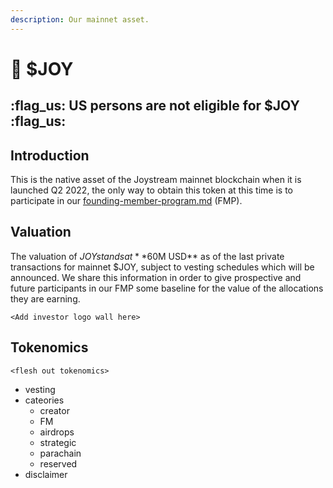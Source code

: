 ```yaml
---
description: Our mainnet asset.
---
```


# 🚀 $JOY

## &#x20;:flag\_us: US persons are not eligible for $JOY :flag\_us:

## Introduction

This is the native asset of the Joystream mainnet blockchain when it is launched Q2 2022, the only way to obtain this token at this time is to participate in our [founding-member-program.md](testnet/founding-member-program.md "mention") (FMP).

## Valuation

The valuation of $JOY stands at **$60M USD** as of the last private transactions for mainnet $JOY, subject to vesting schedules which will be announced. We share this information in order to give prospective and future participants in our FMP some baseline for the value of the allocations they are earning.

`<Add investor logo wall here>`

## Tokenomics

`<flesh out tokenomics>`

* vesting
* cateories
  * creator
  * FM
  * airdrops
  * strategic
  * parachain
  * reserved
* disclaimer
